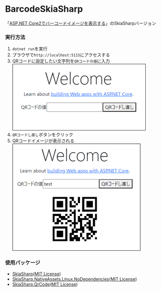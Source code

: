 # BarcodeSkiaSharp
「[ASP.NET Core2でバーコードイメージを表示する](https://github.com/kazenetu/blog-reports/blob/master/reports/21-barcodeDotNetCore/readme.md)」のSkiaSharpバージョン

### 実行方法
1. ```dotnet run```を実行
1. ブラウザで```http://localhost:5115```にアクセスする
1. QRコードに設定したい文字列を```QRコードの値```に入力  
  ![コード入力](01.png)
1. ```QRコードし直し```ボタンをクリック
1. QRコードイメージが表示される  
  ![QR表示](02.png)


### 使用パッケージ
* [SkiaSharp](https://www.nuget.org/packages/SkiaSharp)([MIT License](https://github.com/mono/SkiaSharp/blob/main/LICENSE.md))
* [SkiaSharp.NativeAssets.Linux.NoDependencies](https://www.nuget.org/packages/SkiaSharp.NativeAssets.Linux)([MIT License](https://github.com/mono/SkiaSharp/blob/main/LICENSE.md))
* [SkiaSharp.QrCode](https://www.nuget.org/packages/SkiaSharp.QrCode)([MIT License](https://github.com/guitarrapc/SkiaSharp.QrCode/blob/main/LICENSE.md))
